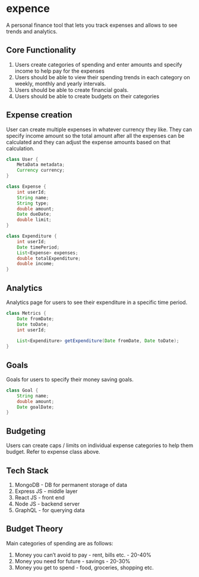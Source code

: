 # expence

A personal finance tool that lets you track expenses and allows to see trends and analytics.

## Core Functionality

1. Users create categories of spending and enter amounts and specify income to help pay for the expenses
2. Users should be able to view their spending trends in each category on weekly, monthly and yearly intervals.
3. Users should be able to create financial goals.
4. Users should be able to create budgets on their categories

## Expense creation

User can create multiple expenses in whatever currency they like. They can specify income amount so the total amount after all the expenses can be calculated and they can adjust the expense amounts based on that calculation.

```java
class User {
    MetaData metadata;
    Currency currency;
}

class Expense {
    int userId;
    String name;
    String type;
    double amount;
    Date dueDate;
    double limit;
}

class Expenditure {
    int userId;
    Date timePeriod;
    List<Expense> expenses;
    double totalExpenditure;
    double income;
}
```

## Analytics

Analytics page for users to see their expenditure in a specific time period.

```java
class Metrics {
    Date fromDate;
    Date toDate;
    int userId;
    
    List<Expenditure> getExpenditure(Date fromDate, Date toDate);
}
```

## Goals

Goals for users to specify their money saving goals.

```java
class Goal {
    String name;
    double amount;
    Date goalDate;
}
```

## Budgeting

Users can create caps / limits on individual expense categories to help them budget. Refer to expense class above.

## Tech Stack

1. MongoDB - DB for permanent storage of data
1. Express JS - middle layer
1. React JS - front end
1. Node JS - backend server
1. GraphQL - for querying data

## Budget Theory

Main categories of spending are as follows:

1. Money you can’t avoid to pay - rent, bills etc. - 20-40%
2. Money you need for future - savings - 20-30%
3. Money you get to spend - food, groceries, shopping etc.

